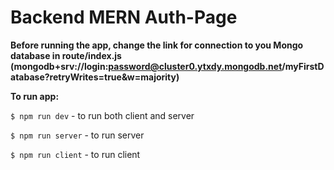 # Backend MERN Auth-Page
__Before running the app, change the link for connection to you Mongo database in route/index.js
(mongodb+srv://login:password@cluster0.ytxdy.mongodb.net/myFirstDatabase?retryWrites=true&w=majority)__

__To run app:__

`$ npm run dev` - to run both client and server

`$ npm run server` - to run server

`$ npm run client` - to run client 
